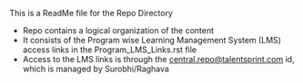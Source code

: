 This is a ReadMe file for the Repo Directory

* Repo contains a logical organization of the content
* It consists of the Program wise Learning Management System (LMS) access links in the Program_LMS_Links.rst file
* Access to the LMS links is through the central.repo@talentsprint.com id, which is managed by Surobhi/Raghava
